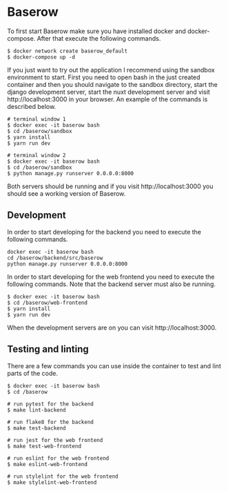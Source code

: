 # Baserow

To first start Baserow make sure you have installed docker and docker-compose. After that execute the following commands.

```
$ docker network create baserow_default
$ docker-compose up -d
```

If you just want to try out the application I recommend using the sandbox environment to start. First you need to open bash in the just created container and then you should navigate to the sandbox directory, start the django development server, start the nuxt development server and visit http://localhost:3000 in your browser. An example of the commands is described below.

```
# terminal window 1
$ docker exec -it baserow bash
$ cd /baserow/sandbox
$ yarn install
$ yarn run dev

# terminal window 2
$ docker exec -it baserow bash
$ cd /baserow/sandbox
$ python manage.py runserver 0.0.0.0:8000
```

Both servers should be running and if you visit http://localhost:3000 you should see a working version of Baserow.

## Development

In order to start developing for the backend you need to execute the following commands.

```
docker exec -it baserow bash
cd /baserow/backend/src/baserow
python manage.py runserver 0.0.0.0:8000
```

In order to start developing for the web frontend you need to execute the following commands. Note that the backend server must also be running.

```
$ docker exec -it baserow bash
$ cd /baserow/web-frontend
$ yarn install
$ yarn run dev
```

When the development servers are on you can visit http://localhost:3000.

## Testing and linting

There are a few commands you can use inside the container to test and lint parts of the code.

```
$ docker exec -it baserow bash
$ cd /baserow

# run pytest for the backend
$ make lint-backend

# run flake8 for the backend
$ make test-backend

# run jest for the web frontend
$ make test-web-frontend

# run eslint for the web frontend
$ make eslint-web-frontend

# run stylelint for the web frontend
$ make stylelint-web-frontend
```
